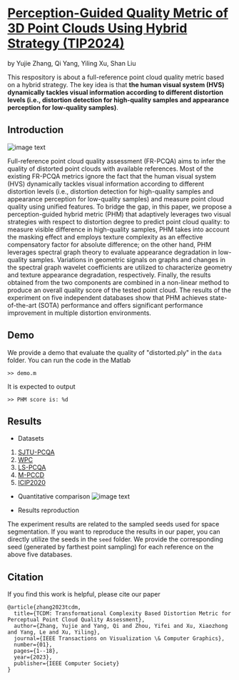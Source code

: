 # [Perception-Guided Quality Metric of 3D Point Clouds Using Hybrid Strategy (TIP2024)](https://arxiv.org/abs/2407.03885)
by Yujie Zhang, Qi Yang,  Yiling Xu, Shan Liu

This respository is about a full-reference point cloud quality metric based on a hybrid strategy. The key idea is that **the human visual system (HVS) dynamically tackles visual information according to different distortion levels (i.e., distortion detection for high-quality samples and appearance perception for low-quality samples)**.

## Introduction
![image text](https://github.com/zhangyujie-1998/PHM/blob/main/fig/framework.png)

Full-reference point cloud quality assessment (FR-PCQA) aims to infer the quality of distorted point clouds with available references. Most of the existing FR-PCQA metrics ignore the fact that the human visual system (HVS) dynamically tackles visual information according to different distortion levels (i.e., distortion detection for high-quality samples and appearance perception for low-quality samples) and measure point cloud quality using unified features.  To bridge the gap, in this paper, we propose a perception-guided hybrid metric (PHM) that adaptively leverages two visual strategies with respect to distortion degree to predict point cloud quality: to measure visible difference in high-quality samples, PHM takes into account the masking effect and employs texture complexity as an effective compensatory factor for absolute difference; on the other hand, PHM leverages spectral graph theory to evaluate appearance degradation in low-quality samples. Variations in geometric signals on graphs and changes in the spectral graph wavelet coefficients are utilized to characterize geometry and texture appearance degradation, respectively. Finally, the results obtained from the two components are combined in a non-linear method to produce an overall quality score of the tested point cloud. The results of the experiment on five independent databases show that PHM achieves state-of-the-art (SOTA) performance and offers significant performance improvement in multiple distortion environments.
## Demo
We provide a demo that evaluate the quality of "distorted.ply" in the ```data``` folder. You can run the code in the Matlab
```
>> demo.m
```
It is expected to output
```
>> PHM score is: %d
```

## Results
- Datasets
1. [SJTU-PCQA](https://smt.sjtu.edu.cn/database/point-cloud-subjective-assessment-database/)
2. [WPC](https://github.com/qdushl/Waterloo-Point-Cloud-Database)
3. [LS-PCQA](https://smt.sjtu.edu.cn/database/large-scale-point-cloud-quality-assessment-dataset-ls-pcqa/)
4. [M-PCCD](https://www.epfl.ch/labs/mmspg/downloads/quality-assessment-for-point-cloud-compression/)
5. [ICIP2020](https://emergimg.di.ubi.pt/icip2020PC.html)


- Quantitative comparison
![image text](https://github.com/zyj1318053/TCDM/blob/main/fig/table.png)


- Results reproduction

The experiment results are related to the sampled seeds used for space segmentation. If you want to reproduce the results in our paper, you can directly utilize the seeds in the ```seed``` folder. We provide the corresponding seed (generated by farthest point sampling) for each reference on the above five databases.


## Citation
If you find this work is helpful, please cite our paper
```
@article{zhang2023tcdm,
  title={TCDM: Transformational Complexity Based Distortion Metric for Perceptual Point Cloud Quality Assessment},
  author={Zhang, Yujie and Yang, Qi and Zhou, Yifei and Xu, Xiaozhong and Yang, Le and Xu, Yiling},
  journal={IEEE Transactions on Visualization \& Computer Graphics},
  number={01},
  pages={1--18},
  year={2023},
  publisher={IEEE Computer Society}
}
```
